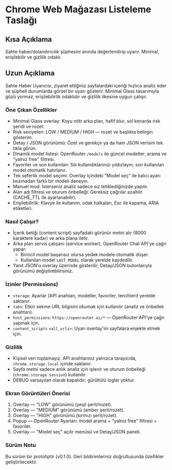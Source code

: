 # Chrome Web Mağazası Listeleme Taslağı

## Kısa Açıklama
Sahte haber/dolandırıcılık şüphesini anında değerlendirip uyarır. Minimal, erişilebilir ve gizlilik odaklı.

## Uzun Açıklama
Sahte Haber Uyarıcısı, ziyaret ettiğiniz sayfalardaki içeriği hızlıca analiz eder ve şüpheli durumlarda görsel bir uyarı gösterir. Minimal Glass tasarımıyla gözü yormaz, erişilebilirlik odaklıdır ve gizlilik ilkesine uygun çalışır.

### Öne Çıkan Özellikler
- Minimal Glass overlay: Koyu nötr arka plan, hafif blur, sol kenarda risk şeridi ve rozet.
- Risk seviyeleri: LOW / MEDIUM / HIGH — rozet ve başlıkta belirgin gösterim.
- Detay / JSON görünümü: Özet ve gerekçe ya da ham JSON verisini tek tıkla görün.
- Dinamik model listesi: OpenRouter `/models` ile güncel modeller; arama ve "yalnız free" filtresi.
- Favoriler ve son kullanılan: Sık kullandıklarınızı yıldızlayın; son kullanılan model otomatik hatırlanır.
- Tek seferlik model seçimi: Overlay içindeki "Model seç" ile kalıcı ayarı bozmadan farklı bir modeli deneyin.
- Manuel mod: İsterseniz analiz sadece siz tetiklediğinizde yapılır.
- Alan adı filtresi ve oturum önbelleği: Gereksiz çağrılar azaltılır (CACHE_TTL ile ayarlanabilir).
- Erişilebilirlik: Klavye ile kullanım, odak halkaları, Esc ile kapama, ARIA etiketleri.

### Nasıl Çalışır?
- İçerik betiği (content script) sayfadaki görünür metni alır (8000 karaktere kadar) ve arka plana iletir.
- Arka plan servis çalışanı (service worker), OpenRouter Chat API'ye çağrı yapar:
  - Birincil model başarısız olursa yedek modele otomatik düşer.
  - Kullanılan model `LAST_MODEL` olarak yerelde kaydedilir.
- Yanıt JSON'u overlay üzerinde gösterilir; Detay/JSON butonlarıyla görünümü değiştirebilirsiniz.

### İzinler (Permissions)
- `storage`: Ayarlar (API anahtarı, modeller, favoriler, tercihleri) yerelde saklanır.
- `tabs`: Etkin sekme URL bilgisini okumak için kullanılır (analiz ve önbellek anahtarı).
- `host_permissions`: `https://openrouter.ai/*` — OpenRouter API'ye çağrı yapmak için.
- `content_scripts` `<all_urls>`: Uyarı overlay'ini sayfalara enjekte etmek için.

### Gizlilik
- Kişisel veri toplamayız. API anahtarınız yalnızca tarayıcıda, `chrome.storage.local` içinde saklanır.
- Sayfa metni sadece anlık analiz için işlenir ve oturum önbelleği (`chrome.storage.session`) kullanılır.
- DEBUG varsayılan olarak kapalıdır; gürültülü loglar yoktur.

### Ekran Görüntüleri Önerisi
1. Overlay — "LOW" görünümü (yeşil şerit/rozet).
2. Overlay — "MEDIUM" görünümü (amber şerit/rozet).
3. Overlay — "HIGH" görünümü (kırmızı şerit/rozet).
4. Popup — OpenRouter Ayarları: model arama + "yalnız free" filtresi + favoriler.
5. Overlay — "Model seç" açılır menüsü ve Detay/JSON paneli.

### Sürüm Notu
Bu sürüm bir prototiptir (v0.1.0). Geri bildirimleriniz doğrultusunda özellikler geliştirilecektir.
